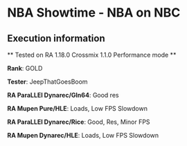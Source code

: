 # NBA Showtime - NBA on NBC 

## Execution information

** Tested on RA 1.18.0 Crossmix 1.1.0 Performance mode **

**Rank**: GOLD

**Tester**: JeepThatGoesBoom


**RA ParaLLEl Dynarec/Gln64**: Good res

**RA Mupen Pure/HLE**: Loads, Low FPS Slowdown

**RA ParaLLEl Dynarec/Rice**: Good, Res, Minor FPS

**RA Mupen Dynarec/HLE**: Loads, Low FPS Slowdown